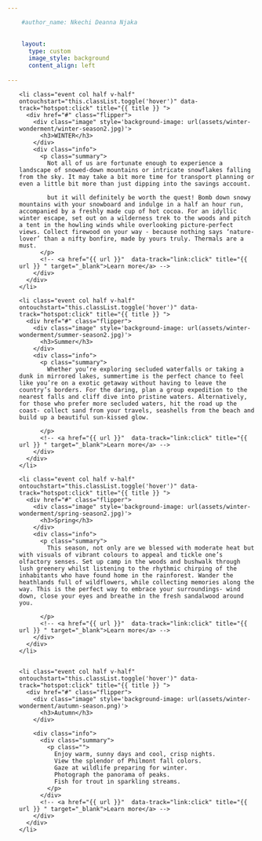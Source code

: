 ```yaml
---

    #author_name: Nkechi Deanna Njaka 
    

    layout:
      type: custom
      image_style: background
      content_align: left
        
---
```


<div class="cover">
  <ul id="flip-cards" class="no-gutter">
    
    <li class="event col half v-half" ontouchstart="this.classList.toggle('hover')" data-track="hotspot:click" title="{{ title }} ">
      <div href="#" class="flipper">
        <div class="image" style='background-image: url(assets/winter-wonderment/winter-season2.jpg)'>
          <h3>WINTER</h3>
        </div>
        <div class="info">
          <p class="summary">
            Not all of us are fortunate enough to experience a landscape of snowed-down mountains or intricate snowflakes falling from the sky. It may take a bit more time for transport planning or even a little bit more than just dipping into the savings account.

            but it will definitely be worth the quest! Bomb down snowy mountains with your snowboard and indulge in a half an hour run, accompanied by a freshly made cup of hot cocoa. For an idyllic winter escape, set out on a wilderness trek to the woods and pitch a tent in the howling winds while overlooking picture-perfect views. Collect firewood on your way - because nothing says ‘nature-lover’ than a nifty bonfire, made by yours truly. Thermals are a must.
          </p>
          <!-- <a href="{{ url }}"  data-track="link:click" title="{{ url }} " target="_blank">Learn more</a> -->
        </div>
      </div>
    </li>
    
    <li class="event col half v-half" ontouchstart="this.classList.toggle('hover')" data-track="hotspot:click" title="{{ title }} ">
      <div href="#" class="flipper">
        <div class="image" style='background-image: url(assets/winter-wonderment/summer-season2.jpg)'>
          <h3>Summer</h3>
        </div>
        <div class="info">
          <p class="summary">
            Whether you’re exploring secluded waterfalls or taking a dunk in mirrored lakes, summertime is the perfect chance to feel like you’re on a exotic getaway without having to leave the country’s borders. For the daring, plan a group expedition to the nearest falls and cliff dive into pristine waters. Alternatively, for those who prefer more secluded waters, hit the road up the coast- collect sand from your travels, seashells from the beach and build up a beautiful sun-kissed glow. 

          </p>
          <!-- <a href="{{ url }}"  data-track="link:click" title="{{ url }} " target="_blank">Learn more</a> -->
        </div>
      </div>
    </li>
    
    <li class="event col half v-half" ontouchstart="this.classList.toggle('hover')" data-track="hotspot:click" title="{{ title }} ">
      <div href="#" class="flipper">
        <div class="image" style='background-image: url(assets/winter-wonderment/spring-season2.jpg)'>
          <h3>Spring</h3>
        </div>
        <div class="info">
          <p class="summary">
            This season, not only are we blessed with moderate heat but with visuals of vibrant colours to appeal and tickle one’s olfactory senses. Set up camp in the woods and bushwalk through lush greenery whilst listening to the rhythmic chirping of the inhabitants who have found home in the rainforest. Wander the heathlands full of wildflowers, while collecting memories along the way. This is the perfect way to embrace your surroundings- wind down, close your eyes and breathe in the fresh sandalwood around you. 

          </p>
          <!-- <a href="{{ url }}"  data-track="link:click" title="{{ url }} " target="_blank">Learn more</a> -->
        </div>
      </div>
    </li>
    
    
    <li class="event col half v-half" ontouchstart="this.classList.toggle('hover')" data-track="hotspot:click" title="{{ title }} ">
      <div href="#" class="flipper">
        <div class="image" style='background-image: url(assets/winter-wonderment/autumn-season.png)'>
          <h3>Autumn</h3>
        </div>
        
        <div class="info">          
          <div class="summary">
            <p class="">
              Enjoy warm, sunny days and cool, crisp nights.
              View the splendor of Philmont fall colors.
              Gaze at wildlife preparing for winter.
              Photograph the panorama of peaks.
              Fish for trout in sparkling streams.
            </p>
          </div>
          <!-- <a href="{{ url }}"  data-track="link:click" title="{{ url }} " target="_blank">Learn more</a> -->
        </div>
      </div>
    </li>
  </ul>
</div>
